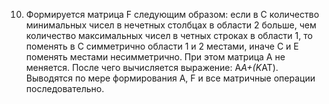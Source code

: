 10.	Формируется матрица F следующим образом: если в С количество минимальных чисел в нечетных столбцах в области 2 больше, чем количество максимальных чисел в четных строках в области 1, то поменять в С симметрично области 1 и 2 местами, иначе С и Е поменять местами несимметрично. При этом матрица А не меняется. После чего вычисляется выражение: A*А+(K*AT). Выводятся по мере формирования А, F и все матричные операции последовательно.
